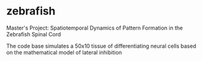 # zebrafish

Master's Project: Spatiotemporal Dynamics of Pattern Formation in the Zebrafish Spinal Cord

The code base simulates a 50x10 tissue of differentiating neural cells based on the mathematical model of lateral inhibition
